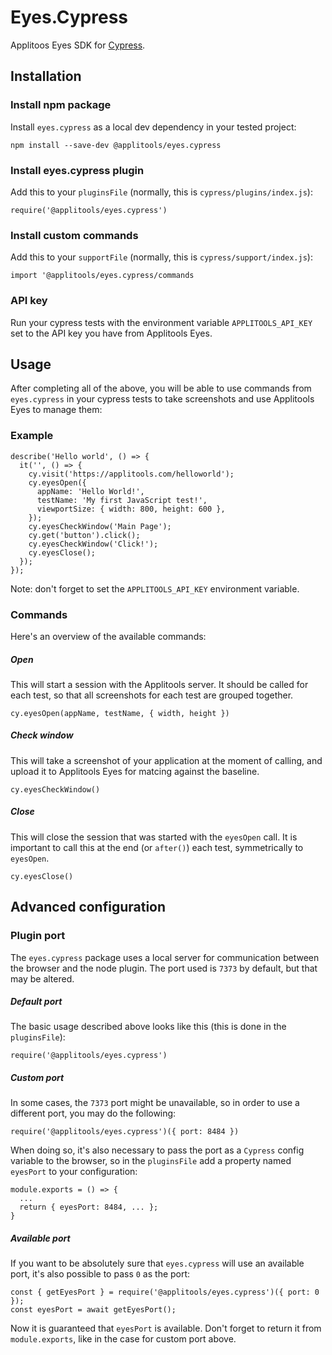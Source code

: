 # Eyes.Cypress
Applitoos Eyes SDK for [Cypress](https://www.cypress.io/).

## Installation
### Install npm package
Install `eyes.cypress` as a local dev dependency in your tested project:
```
npm install --save-dev @applitools/eyes.cypress
```

### Install eyes.cypress plugin
Add this to your `pluginsFile` (normally, this is `cypress/plugins/index.js`):
```
require('@applitools/eyes.cypress')
```

### Install custom commands
Add this to your `supportFile` (normally, this is `cypress/support/index.js`):
```
import '@applitools/eyes.cypress/commands
```

### API key
Run your cypress tests with the environment variable `APPLITOOLS_API_KEY` set to the API key you have from Applitools Eyes.

## Usage

After completing all of the above, you will be able to use commands from `eyes.cypress` in your cypress tests to take screenshots and use Applitools Eyes to manage them:

### Example
```
describe('Hello world', () => {
  it('', () => {
    cy.visit('https://applitools.com/helloworld');
    cy.eyesOpen({
      appName: 'Hello World!',
      testName: 'My first JavaScript test!',
      viewportSize: { width: 800, height: 600 },
    });
    cy.eyesCheckWindow('Main Page');
    cy.get('button').click();
    cy.eyesCheckWindow('Click!');
    cy.eyesClose();
  });
});
```
Note: don't forget to set the `APPLITOOLS_API_KEY` environment variable.

### Commands
Here's an overview of the available commands:

##### Open
This will start a session with the Applitools server. It should be called for each test, so that all screenshots for each test are grouped together.
```
cy.eyesOpen(appName, testName, { width, height })
```

##### Check window
This will take a screenshot of your application at the moment of calling, and upload it to Applitools Eyes for matcing against the baseline.
```
cy.eyesCheckWindow()
```

##### Close
This will close the session that was started with the `eyesOpen` call. It is important to call this at the end (or `after()`) each test, symmetrically to `eyesOpen`.
```
cy.eyesClose()
```

## Advanced configuration
### Plugin port
The `eyes.cypress` package uses a local server for communication between the browser and the node plugin. The port used is `7373` by default, but that may be altered.

##### Default port
The basic usage described above looks like this (this is done in the `pluginsFile`):
```
require('@applitools/eyes.cypress')
```

##### Custom port
In some cases, the `7373` port might be unavailable, so in order to use a different port, you may do the following:
```
require('@applitools/eyes.cypress')({ port: 8484 })
```
When doing so, it's also necessary to pass the port as a `Cypress` config variable to the browser, so in the `pluginsFile` add a property named `eyesPort` to your configuration:
```
module.exports = () => {
  ...
  return { eyesPort: 8484, ... };
}
```

##### Available port
If you want to be absolutely sure that `eyes.cypress` will use an available port, it's also possible to pass `0` as the port:
```
const { getEyesPort } = require('@applitools/eyes.cypress')({ port: 0 });
const eyesPort = await getEyesPort();
```
Now it is guaranteed that `eyesPort` is available. Don't forget to return it from `module.exports`, like in the case for custom port above.